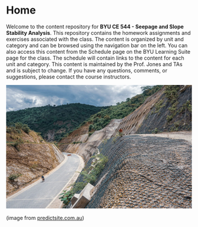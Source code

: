 # Home

Welcome to the content repository for **BYU CE 544 - Seepage and Slope Stability Analysis**. This repository contains the homework assignments and exercises associated with the class. The content is organized by unit and category and can be browsed using the navigation bar on the left. You can also access this content from the Schedule page on the BYU Learning Suite page for the class.  The schedule will contain links to the content for each unit and category. This content is maintained by the Prof. Jones and TAs and is subject to change. If you have any questions, comments, or suggestions, please contact the course instructors.

![slope_image.png](resources%2Fslope_image.png)

(image from [predictsite.com.au](https://predictsite.com.au/wp-content/uploads/AdobeStock_297927732-1.jpeg))
